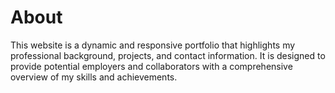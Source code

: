 # About
This website is a dynamic and responsive portfolio that highlights my professional background, projects, and contact information. It is designed to provide potential employers and collaborators with a comprehensive overview of my skills and achievements.
